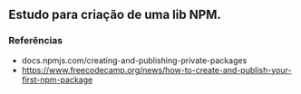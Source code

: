 ## Estudo para criação de uma lib NPM. 

### Referências  
- docs.npmjs.com/creating-and-publishing-private-packages
- https://www.freecodecamp.org/news/how-to-create-and-publish-your-first-npm-package
